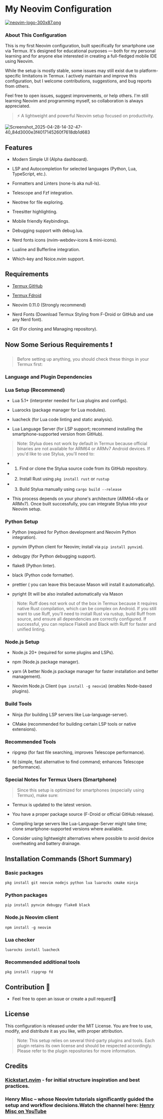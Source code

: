 # My Neovim Configuration

[![neovim-logo-300x87.png](https://i.postimg.cc/SKVHb9wf/neovim-logo-300x87.png)](https://postimg.cc/JyDpbs7s)

### About This Configuration

This is my first Neovim configuration, built specifically for smartphone use via Termux. It's designed for educational purposes — both for my personal learning and for anyone else interested in creating a full-fledged mobile IDE using Neovim.

While the setup is mostly stable, some issues may still exist due to platform-specific limitations in Termux. I actively maintain and improve this configuration, but I welcome contributions, suggestions, and bug reports from others.

Feel free to open issues, suggest improvements, or help others. I'm still learning Neovim and programming myself, so collaboration is always appreciated.

> ⚡️ A lightweight and powerful Neovim setup focused on productivity.

![Screenshot_2025-04-28-14-32-47-40_84d3000e3f4017145260f7618db1d683](Screenshot_2025-04-28-14-32-47-40_84d3000e3f4017145260f7618db1d683.jpg)

## Features

- Modern Simple UI (Alpha dashboard).

- LSP and Autocompletion for selected languages (Python, Lua, TypeScript, etc.).

- Formatters and Linters (none-ls aka null-ls).

- Telescope and Fzf integration.

- Neotree for file exploring.

- Treesitter highlighting.

- Mobile friendly Keybindings.

- Debugging support with debug.lua.

- Nerd fonts icons (nvim-webdev-icons & mini-icons).

- Lualine and Bufferline integration.

- Which-key and Noice.nvim support.

## Requirements

- [Termux GitHub](https://github.com/termux/termux-app)

- [Termux Fdroid](https://f-droid.org/packages/com.termux)

- Neovim 0.11.0 (Strongly recommend)

- Nerd Fonts (Download Termux Styling from F-Droid or GitHub and use any Nerd font).

- Git (For cloning and Managing repository).

## Now Some Serious Requirements ❗

> Before setting up anything, you should check these things in your Termux first:

### Language and Plugin Dependencies

### Lua Setup (Recommend)

- Lua 5.1+ (interpreter needed for Lua plugins and configs).

- Luarocks (package manager for Lua modules).

- luacheck (for Lua code linting and static analysis).

- Lua Language Server (for LSP support; recommend installing the smartphone-supported version from GitHub).

> Note: Stylua does not work by default in Termux because official binaries are not available for ARM64 or ARMv7 Android devices. If you'd like to use Stylua, you'll need to:

- 1. Find or clone the Stylua source code from its GitHub repository.

- 2. Install Rust using `pkg install rust` or `rustup`

- 3. Build Stylua manually using `cargo build --release`

- This process depends on your phone's architecture (ARM64-v8a or ARMv7). Once built successfully, you can integrate Stylua into your Neovim setup.


### Python Setup

- Python (required for Python development and Neovim Python integration).

- pynvim (Python client for Neovim; install via `pip install pynvim`).

- debugpy (for Python debugging support).

- flake8 (Python linter).

- black (Python code formatter).

- prettier ( you can leave this because Mason will install it automatically).

- pyright (It will be also installed automatically via Mason

>  Note: Ruff does not work out of the box in Termux because it requires native Rust compilation, which can be complex on Android. If you still want to use Ruff, you'll need to install Rust via rustup, build Ruff from source, and ensure all dependencies are correctly configured. If successful, you can replace Flake8 and Black with Ruff for faster and unified linting.

### Node.js Setup

- Node.js 20+ (required for some plugins and LSPs).

- npm (Node.js package manager).

- yarn (A better Node.js package manager for faster installation and better management).

- Neovim Node.js Client (`npm install -g neovim`) (enables Node-based plugins).

### Build Tools

- Ninja (for building LSP servers like Lua-language-server).

- CMake (recommended for building certain LSP tools or native extensions).

### Recommended Tools

- ripgrep (for fast file searching, improves Telescope performance).

- fd (simple, fast alternative to find command; enhances Telescope performance).

### Special Notes for Termux Users (Smartphone)

> Since this setup is optimized for smartphones (especially using Termux), make sure:

- Termux is updated to the latest version.

- You have a proper package source (F-Droid or official GitHub release).

- Compiling large servers like Lua-Language-Server might take time; clone smartphone-supported versions where available.

- Consider using lightweight alternatives where possible to avoid device overheating and battery drainage.

## Installation Commands (Short Summary)

### Basic packages

`pkg install git neovim nodejs python lua luarocks cmake ninja`

### Python packages

`pip install pynvim debugpy flake8 black`

### Node.js Neovim client

`npm install -g neovim`

### Lua checker

`luarocks install luacheck`

### Recommended additional tools

`pkg install ripgrep fd`

## Contribution 🫡

- Feel free to open an issue or create a pull request!💯

## License

This configuration is released under the MIT License. You are free to use, modify, and distribute it as you like, with proper attribution.

> Note: This setup relies on several third-party plugins and tools. Each plugin retains its own license and should be respected accordingly. Please refer to the plugin repositories for more information.

## Credits

### [Kickstart.nvim](https://github.com/nvim-lua/kickstart.nvim) - for initial structure inspiration and best practices.

### Henry Misc – whose Neovim tutorials significantly guided the setup and workflow decisions.Watch the channel here: [Henry Misc on YouTube](https://youtu.be/KYDG3AHgYEs?si=6GgJ39KnuQJG7swc)

